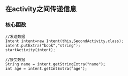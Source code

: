 ## 在activity之间传递信息

### 核心函数

```
//发送数据
Intent intent=new Intent(this,SecondActivity.class);
intent.putExtra("book","string");
startActivity(intent);

//接受数据
String name = intent.getStringExtra("name");
int age = intent.getIntExtra("age");
```

